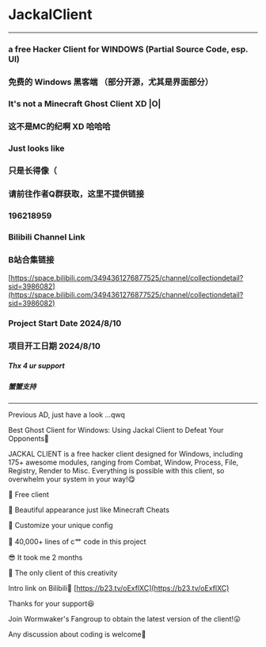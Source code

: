 # JackalClient
____________________________
### a free Hacker Client for WINDOWS (Partial Source Code, esp. UI)
### 免费的 Windows 黑客端 （部分开源，尤其是界面部分）

### It's not a Minecraft Ghost Client XD |O|
### 这不是MC的纪啊 XD 哈哈哈

### Just looks like
### 只是长得像（

### 请前往作者Q群获取，这里不提供链接
### 196218959

### Bilibili Channel Link
### B站合集链接
[https://space.bilibili.com/3494361276877525/channel/collectiondetail?sid=3986082](https://space.bilibili.com/3494361276877525/channel/collectiondetail?sid=3986082)

### Project Start Date 2024/8/10
### 项目开工日期 2024/8/10

##### Thx 4 ur support
##### 蟹蟹支持

____________________________

Previous AD, just have a look ...qwq

Best Ghost Client for Windows: Using Jackal Client to Defeat Your Opponents🥰

JACKAL CLIENT is a free hacker client designed for Windows, including 175+ awesome modules, ranging from Combat, Window, Process, File, Registry, Render to Misc. Everything is possible with this client, so overwhelm your system in your way!😋

🍎 Free client

🚁 Beautiful appearance just like Minecraft Cheats

🍱 Customize your unique config

🍔 40,000+ lines of c艹 code in this project

😎 It took me 2 months

🎁 The only client of this creativity

Intro link on Bilibili🤗
[https://b23.tv/oExflXC](https://b23.tv/oExflXC)

Thanks for your support😆

Join Wormwaker's Fangroup to obtain the latest version of the client!😛

Any discussion about coding is welcome🤠

